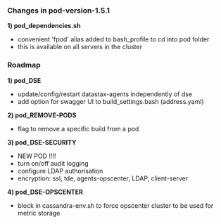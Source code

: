
### Changes in pod-version-1.5.1

**1) pod_dependencies.sh**

+ convenient 'fpod' alias added to bash_profile to cd into pod folder  
+ this is available on all servers in the cluster

### Roadmap

**1) pod_DSE**

+ update/config/restart datastax-agents independently of dse
+ add option for swagger UI to
build_settings.bash (address.yaml)

**2) pod_REMOVE-PODS**

+ flag to remove a specific build from a pod

**3) pod_DSE-SECURITY**

+ NEW POD !!!!    
+ turn on/off audit logging
+ configure LDAP authorisation
+ encryption:
    ssl, tde, agents-opscenter, LDAP, client-server

**4) pod_DSE-OPSCENTER**

+ block in cassandra-env.sh to force opscenter cluster to be used for metric storage
